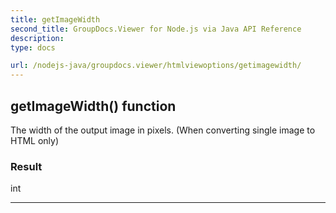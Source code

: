 ```yaml
---
title: getImageWidth
second_title: GroupDocs.Viewer for Node.js via Java API Reference
description: 
type: docs

url: /nodejs-java/groupdocs.viewer/htmlviewoptions/getimagewidth/
---
```


## getImageWidth()  function
The width of the output image in pixels. (When converting single image to HTML only)

### Result
int


---



